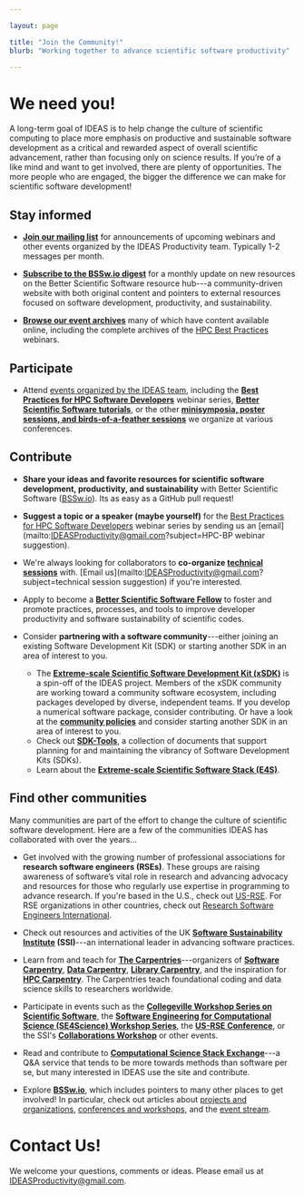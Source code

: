 ```yaml
---

layout: page

title: "Join the Community!"
blurb: "Working together to advance scientific software productivity"

---
```





<!-- Newsletter Subscription -->
<!-- ---------------------------------------------------------------------- -->

# We need you!

A long-term goal of IDEAS is to help change the culture of scientific computing to place more emphasis on productive and sustainable software development as a critical and rewarded aspect of overall scientific advancement, rather than focusing only on science results. If you’re of a like mind and want to get involved, there are plenty of opportunities. The more people who are engaged, the bigger the difference we can make for scientific software development!

<!-- Page Content -->
<!-- ---------------------------------------------------------------------- -->

## Stay informed

- **[Join our mailing list](https://us16.list-manage.com/subscribe?u=5438ff2caf2456f6ec49ebfbf&id=a7f7d33358)** for announcements of upcoming webinars and other events organized by the IDEAS Productivity team. Typically 1-2 messages per month.

- **[Subscribe to the BSSw.io digest](https://bssw.io/pages/receive-our-email-digest)** for a monthly update on new resources on the Better Scientific Software resource hub---a community-driven website with both original content and pointers to external resources focused on software development, productivity, and sustainability.

- **[Browse our event archives](/resources/events/#past-events)** many of which have content available online, including the complete archives of the [HPC Best Practices](/resources/series/hpc-best-practices-webinars) webinars.

## Participate

- Attend [events organized by the IDEAS team](/resources/events/#upcoming-events), including the **[Best Practices for HPC Software Developers](/resources/series/hpc-best-practices-webinars)** webinar series, **[Better Scientific Software tutorials](/resources/series/bssw-tutorials)**, or the other **[minisymposia, poster sessions, and birds-of-a-feather sessions](/resources/series/technical-sessions-and-meetings)** we organize at various conferences.

## Contribute

- **Share your ideas and favorite resources for scientific software development, productivity, and sustainability** with Better Scientific Software ([BSSw.io](https://bssw.io)).  Its as easy as a GitHub pull request!

- **Suggest a topic or a speaker (maybe yourself)** for the [Best Practices for HPC Software Developers](/resources/series/hpc-best-practices-webinars/) webinar series by sending us an [email](mailto:IDEASProductivity@gmail.com?subject=HPC-BP webinar suggestion).

- We're always looking for collaborators to **co-organize [technical sessions](/resources/series/technical-sessions-and-meetings)** with. [Email us](mailto:IDEASProductivity@gmail.com?subject=technical session suggestion) if you're interested.

- Apply to become a **[Better Scientific Software Fellow](https://bssw.io/pages/bssw-fellowship-program)** to foster and promote practices, processes, and tools to improve developer productivity and software sustainability of scientific codes.

- Consider **partnering with a software community**---either joining an existing Software Development Kit (SDK) or starting another SDK in an area of interest to you. 
    - The **[Extreme-scale Scientific Software Development Kit (xSDK)](https://xsdk.info)** is a spin-off of the IDEAS project. Members of the xSDK community are working toward a community software ecosystem, including packages developed by diverse, independent teams.  If you develop a numerical software package, consider contributing.  Or have a look at the **[community policies](https://xsdk.info/policies/)** and consider starting another SDK in an area of interest to you.
    - Check out **[SDK-Tools](https://betterscientificsoftware.github.io/SDK-Tools/)**, a collection of documents that support planning for and maintaining the vibrancy of Software Development Kits (SDKs).
    - Learn about the **[Extreme-scale Scientific Software Stack (E4S)](https://e4s.io)**.

## Find other communities

Many communities are part of the effort to change the culture of scientific software development. Here are a few of the communities IDEAS has collaborated with over the years...

- Get involved with the growing number of professional associations for **research software engineers (RSEs)**. These groups are raising awareness of software’s vital role in research and advancing advocacy and resources for those who regularly use expertise in programming to advance research. If you're based in the U.S., check out [US-RSE](https://us-rse.org).  For RSE organizations in other countries, check out [Research Software Engineers International](https://researchsoftware.org/).

- Check out resources and activities of the UK **[Software Sustainability Institute](https://www.software.ac.uk) (SSI)**---an international leader in advancing software practices.

- Learn from and teach for **[The Carpentries](https://carpentries.org)**---organizers of **[Software Carpentry](https://software-carpentry.org)**, **[Data Carpentry](https://datacarpentry.org)**, **[Library Carpentry](https://librarycarpentry.org)**, and the inspiration for **[HPC Carpentry](http://www.hpc-carpentry.org)**. The Carpentries teach foundational coding and data science skills to researchers worldwide.

- Participate in events such as the **[Collegeville Workshop Series on Scientific Software](https://collegeville.github.io/Workshops)**, the **[Software Engineering for Computational Science (SE4Science) Workshop Series](http://se4science.org/workshops/)**, the **[US-RSE Conference](https://us-rse.org/usrse23/)**, or the SSI's **[Collaborations Workshop](https://www.software.ac.uk/events-workshops-hub)** or other events.

- Read and contribute to **[Computational Science Stack Exchange](https://scicomp.stackexchange.com)**---a Q&A service that tends to be more towards methods than software per se, but many interested in IDEAS use the site and contribute.

- Explore **[BSSw.io](https://bssw.io)**, which includes pointers to many other places to get involved!  In particular, check out articles about [projects and organizations](https://bssw.io/items?topic=projects-and-organizations), [conferences and workshops](https://bssw.io/items?topic=conferences-and-workshops), and the [event stream](https://bssw.io/events).

# Contact Us!

We welcome your questions, comments or ideas.  Please email us at [IDEASProductivity@gmail.com](mailto:IDEASProductivity@gmail.com).
